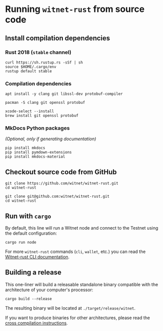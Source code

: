 # Running `witnet-rust` from source code

## Install compilation dependencies

### Rust 2018 (`stable` channel)

```console
curl https://sh.rustup.rs -sSf | sh
source $HOME/.cargo/env
rustup default stable
```

### Compilation dependencies

```console tab="GNU/Linux (apt)"
apt install -y clang git libssl-dev protobuf-compiler
```

```console tab="GNU/Linux (pacman)"
pacman -S clang git openssl protobuf
```

```console tab="macOS"
xcode-select --install
brew install git openssl protobuf
```

### MkDocs Python packages
_(Optional, only if generating documentation)_

```console
pip install mkdocs
pip install pymdown-extensions
pip install mkdocs-material
```

## Checkout source code from GitHub

```console tab="HTTPS"
git clone https://github.com/witnet/witnet-rust.git
cd witnet-rust
```

```console tab="SSH"
git clone git@github.com:witnet/witnet-rust.git
cd witnet-rust
```

## Run with `cargo`

By default, this line will run a Witnet node and connect to the Testnet using the default configuration:

```console
cargo run node
```

For more `witnet-rust` commands (`cli`, `wallet`, etc.) you can read the [Witnet-rust CLI documentation][CLI].

## Building a release

This one-liner will build a releasable standalone binary compatible with the architecture of your computer's processor:

```console
cargo build --release
```

The resulting binary will be located at `./target/release/witnet`.

If you want to produce binaries for other architectures, please read the [cross compilation instructions][cross-compilation].

[CLI]: /development/#cli
[cross-compilation]: /get-started/installation/cross-compilation